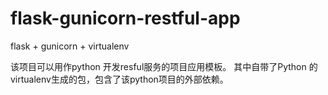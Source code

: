 # flask-gunicorn-restful-app
flask + gunicorn + virtualenv

该项目可以用作python 开发resful服务的项目应用模板。
其中自带了Python 的virtualenv生成的包，包含了该python项目的外部依赖。


